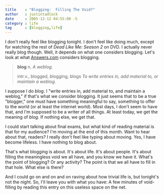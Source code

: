 ```yaml
---
title    : "Blogging:  Filling The Void?"
author   : justintadlock
date     : 2005-12-12 04:55:00 -5
category : life
tag      : [blogging,life]
---
```


I don't really feel like blogging tonight.  I don't feel like doing much, except for watching the rest of <em> Dead Like Me: Season 2</em> on DVD.  I actually never really blog though.  Well, it depends on what one considers blogging.  Let's look at what <a href="http://www.answers.com" title="Answers.com Website"> Answers.com</a> considers blogging.

<blockquote class="quote">
<strong>blog</strong>
n.
<i>A weblog.</i>

intr.v., blogged, blogging, blogs
<i>To write entries in, add material to, or maintain a weblog.</i>
</blockquote>

I suppose I do <em> blog</em>.  I "write entries in, add material to, and maintain a weblog," if that's what we consider blogging.  It just seems that to be a true "blogger," one must have something meaningful to say, something to offer to the world (or at least the internet world).  Most days, I don't seem to have that, and I'm supposed to be a writer of all things.  At least today, we get the meaning of <em> blog</em>.  If nothing else, we get that.

I could start talking about final exams, but what kind of reading material is that for my audience?  I'm moving at the end of this month.  Want to hear about that, readers?  I really don't feel like typing about moving.  Yes, I have become lifeless.  I have nothing to blog about.

That's what blogging is about.  It's about life.  It's about people.  It's about filling the meaningless void we all have, and you know we have it.  What's the point of blogging?  Or any activity?  The point is that we all have to fill in that hole.  What else is there?

And I could go on and on and on raving about how trivial life is, but tonight's not the night.  So, I'll leave you with what you have:  A few minutes of void-filling by reading this entry on this useless space on the net.
